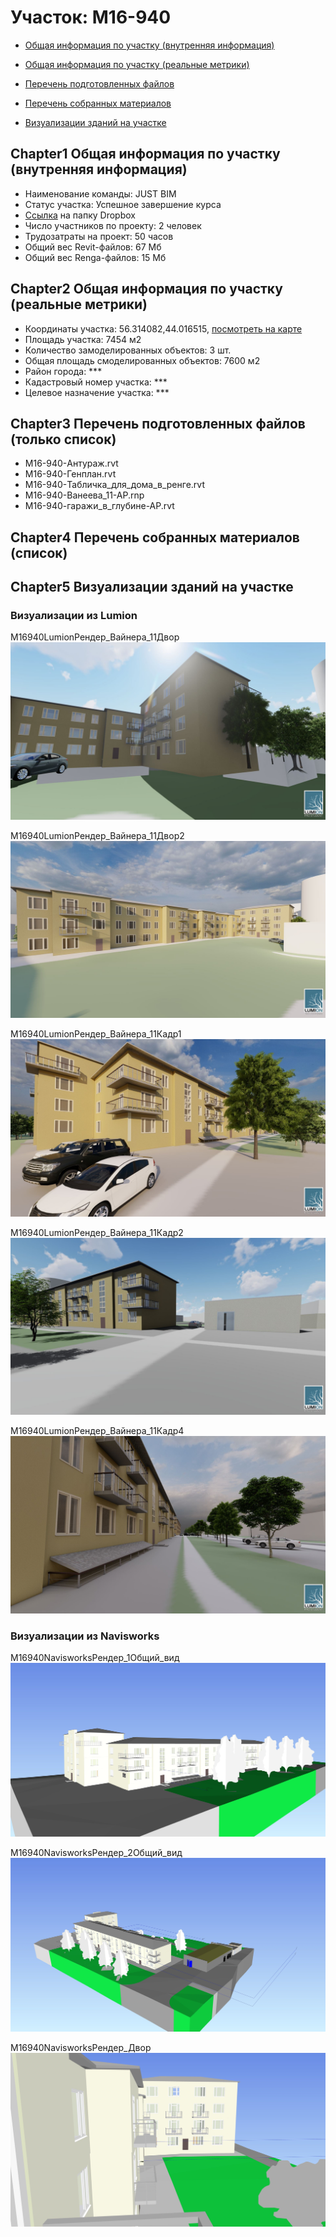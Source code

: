 # Участок: M16-940

* [Общая информация по участку (внутренняя информация)](#Chapter1)

* [Общая информация по участку (реальные метрики)](#Chapter2)

* [Перечень подготовленных файлов](#Chapter3)

* [Перечень собранных материалов](#Chapter4)

* [Визуализации зданий на участке](#Chapter5)

## <a id="test">Chapter1</a> Общая информация по участку (внутренняя информация)
+ Наименование команды: JUST BIM
+ Статус участка: Успешное завершение курса
+ [Ссылка](https://www.dropbox.com/sh/wvvgv1nw1iqred9/AAA1ctVDLlSIYVD1odTK4LcBa/M16_940?dl=0) на папку Dropbox
+ Число участников по проекту: 2 человек
+ Трудозатраты на проект: 50 часов
+ Общий вес Revit-файлов: 67 Мб
+ Общий вес Renga-файлов: 15 Мб
## <a id="test">Chapter2</a> Общая информация по участку (реальные метрики)
+ Координаты участка: 56.314082,44.016515, [посмотреть на карте](https://yandex.ru/maps/47/nizhny-novgorod/?ll=56.314082%2C44.016515&z=19)
+ Площадь участка: 7454 м2
+ Количество замоделированных объектов: 3 шт.
+ Общая площадь смоделированных объектов: 7600 м2
+ Район города: *** 
+ Кадастровый номер участка: *** 
+ Целевое назначение участка: *** 
## <a id="test">Chapter3</a> Перечень подготовленных файлов (только список)
+ M16-940-Антураж.rvt
+ M16-940-Генплан.rvt
+ M16-940-Табличка_для_дома_в_ренге.rvt
+ М16-940-Ванеева_11-АР.rnp
+ М16-940-гаражи_в_глубине-АР.rvt
## <a id="test">Chapter4</a> Перечень собранных материалов (список)
## <a id="test">Chapter5</a> Визуализации зданий на участке
### Визуализации из Lumion
M16940LumionРендер_Вайнера_11Двор
![M16-940-Lumion-Рендер_Вайнера_11-Двор](/Images/M16_940/M16-940-Lumion-Рендер_Вайнера_11-Двор_Compressed.jpg)

M16940LumionРендер_Вайнера_11Двор2
![M16-940-Lumion-Рендер_Вайнера_11-Двор2](/Images/M16_940/M16-940-Lumion-Рендер_Вайнера_11-Двор2_Compressed.jpg)

M16940LumionРендер_Вайнера_11Кадр1
![M16-940-Lumion-Рендер_Вайнера_11-Кадр1](/Images/M16_940/M16-940-Lumion-Рендер_Вайнера_11-Кадр1_Compressed.jpg)

M16940LumionРендер_Вайнера_11Кадр2
![M16-940-Lumion-Рендер_Вайнера_11-Кадр2](/Images/M16_940/M16-940-Lumion-Рендер_Вайнера_11-Кадр2_Compressed.jpg)

M16940LumionРендер_Вайнера_11Кадр4
![M16-940-Lumion-Рендер_Вайнера_11-Кадр4](/Images/M16_940/M16-940-Lumion-Рендер_Вайнера_11-Кадр4_Compressed.jpg)

### Визуализации из Navisworks
M16940NavisworksРендер_1Общий_вид
![M16-940-Navisworks-Рендер_1-Общий_вид](/Images/M16_940/M16-940-Navisworks-Рендер_1-Общий_вид_Compressed.jpg)

M16940NavisworksРендер_2Общий_вид
![M16-940-Navisworks-Рендер_2-Общий_вид](/Images/M16_940/M16-940-Navisworks-Рендер_2-Общий_вид_Compressed.jpg)

M16940NavisworksРендер_Двор
![M16-940-Navisworks-Рендер_Двор](/Images/M16_940/M16-940-Navisworks-Рендер_Двор_Compressed.jpg)

